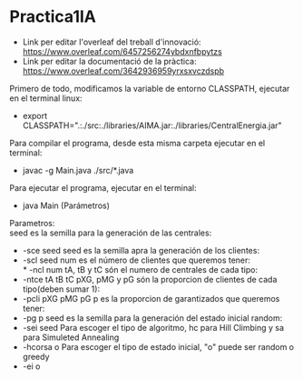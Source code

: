# Practica1IA

* Link per editar l'overleaf del treball d'innovació: https://www.overleaf.com/6457256274ybdxnfbpytzs
* Link per editar la documentació de la pràctica: https://www.overleaf.com/3642936959yrxsxvczdspb


Primero de todo, modificamos la variable de entorno CLASSPATH, ejecutar en el terminal linux:
* export CLASSPATH=".:./src:./libraries/AIMA.jar:./libraries/CentralEnergia.jar"

Para compilar el programa, desde esta misma carpeta ejecutar en el terminal:<br />
* javac -g Main.java ./src/*.java

Para ejecutar el programa, ejecutar en el terminal:
* java Main (Parámetros)

Parametros:<br />
seed es la semilla para la generación de las centrales:<br />
* -sce seed
seed es la semilla apra la generación de los clientes:<br />
* -scl seed
num es el número de clientes que queremos tener:
<br />* -ncl num
tA, tB y tC són el numero de centrales de cada tipo:<br />
* -ntce tA tB tC
pXG, pMG y pG són la proporcion de clientes de cada tipo(deben sumar 1):<br />
* -pcli pXG pMG pG
p es la proporcion de garantizados que queremos tener:<br />
* -pg p
seed es la semilla para la generación del estado inicial random:<br />
* -sei seed
Para escoger el tipo de algoritmo, hc para Hill Climbing y sa para Simuleted Annealing<br />
* -hcorsa o
Para escoger el tipo de estado inicial, "o" puede ser random o greedy<br />
* -ei o
